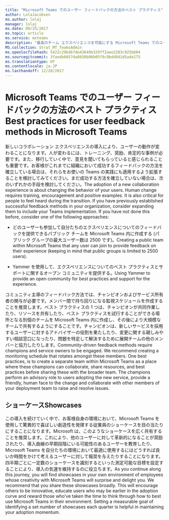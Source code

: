 ```yaml
---
title: "Microsoft Teams でのユーザー フィードバックの方法のベスト プラクティス"
author: LolaJacobsen
ms.author: lolaj
manager: lolaj
ms.date: 09/25/2017
ms.topic: article
ms.service: msteams
description: "最高のチーム エクスペリエンスを可能にする Microsoft Teams でのユーザー フィードバック方法のベスト プラクティスについて説明します。"
MS.collection: Strat_MT_TeamsAdmin
ms.openlocfilehash: 5422c29bdb7de43649b329ff2aee2203c925b604
ms.sourcegitcommit: 3faedb6057da8650b06b05f9c9bdd941d5ade175
ms.translationtype: HT
ms.contentlocale: ja-JP
ms.lasthandoff: 12/20/2017
---
```

<a name="best-practices-for-user-feedback-methods-in-microsoft-teams"></a><span data-ttu-id="0792a-103">Microsoft Teams でのユーザー フィードバックの方法のベスト プラクティス</span><span class="sxs-lookup"><span data-stu-id="0792a-103">Best practices for user feedback methods in Microsoft Teams</span></span>
===========================================================

<span data-ttu-id="0792a-p101">新しいコラボレーション エクスペリエンスの導入により、ユーザーの動作が変わることになります。人が変わるには、トレーニング、奨励、肯定的な事例が必要です。また、移行していく中で、意見を聞いてもらっていると感じられることも重要です。お客様がこれまでに組織において成功するフィードバックの方法を確立している場合は、それらをお使いの Teams の実践にも適用するよう拡張することを検討してみてください。まだ成功する方法を確立していない場合は、次のいずれかの手段を検討してください。</span><span class="sxs-lookup"><span data-stu-id="0792a-p101">The adoption of a new collaboration experience is about changing the behavior of your users. Human change requires training, encouragement and positive examples. It is also critical for people to feel heard during the transition. If you have previously established successful feedback methods in your organization, consider expanding them to include your Teams implementation. If you have not done this before, consider one of the following approaches:</span></span>

-   <span data-ttu-id="0792a-109">どのユーザーも参加して自分たちのエクスペリエンスについてのフィードバックを提供できるパブリック チームを Microsoft Teams 内に作成する (パブリック グループの最大ユーザー数は 2500 です)。</span><span class="sxs-lookup"><span data-stu-id="0792a-109">Creating a public team within Microsoft Teams that any user can join to provide feedback on their experience (keeping in mind that public groups is limited to 2500 users).</span></span>

-   <span data-ttu-id="0792a-110">Yammer を使用して、エクスペリエンスについてのベスト プラクティスとサポートに関するオープン コミュニティを提供する。</span><span class="sxs-lookup"><span data-stu-id="0792a-110">Using Yammer to provide an open community for best practices and support for the experience.</span></span>

<span data-ttu-id="0792a-p102">コミュニティ主導のフィードバック方法では、チャンピオンおよびサービス所有者の関与が必要です。メンバー間で持ち回りになる監視スケジュールを作成することを推奨します。ベスト プラクティスの 1 つは、チャンピオンが共同作業したり、リソースを共有したり、ベスト プラクティスを試行することができる場所となる別個のチームを Microsoft Teams 内に作成し、その後により大規模なチームで共有するようにすることです。チャンピオンは、新しいサービスを採用するユーザーに対するアドバイザーの役割を果たしたり、変更に関する親しみやすい相談窓口になったり、問題を特定して解決するために展開チームの他のメンバーと協力したりします。</span><span class="sxs-lookup"><span data-stu-id="0792a-p102">Community-driven feedback methods require champions and service owners to be engaged. We recommend creating a monitoring schedule that rotates amongst these members. One best practices, is to create a separate team within Microsoft Teams as a place where these champions can collaborate, share resources, and best practices before sharing these with the broader team. The champions perform an advisory role to users adopting the new service, provide a friendly, human face to the change and collaborate with other members of your deployment team to raise and resolve issues.</span></span>

<a name="showcases"></a><span data-ttu-id="0792a-115">ショーケース</span><span class="sxs-lookup"><span data-stu-id="0792a-115">Showcases</span></span>
---------

<span data-ttu-id="0792a-p103">この導入を続けていく中で、お客様自身の環境において、Microsoft Teams を使用して驚異的で喜ばしい創造性を発揮する従業員のショーケースを目の当たりにすることになります。Microsoft は、このようなショーケースを広く共有することを推奨します。これにより、他のユーザーに対して革新的になることが奨励されたり、導入曲線の早期段階にいる可能性のあるユーザーを教育したり、Microsoft Teams を自分たちの環境において最適に使用するにはどうすれば良いか時間をかけて考えるユーザーに対して報奨を与えたりすることになります。四半期ごとに一定数のショーケースを識別するといった測定可能な目標を設定することにより、導入の気運を維持するのに役立ちます。</span><span class="sxs-lookup"><span data-stu-id="0792a-p103">As you continue along this journey, you will find showcases in your own environment of employees whose creativity with Microsoft Teams will surprise and delight you. We recommend that you share these showcases broadly. This will encourage others to be innovative, educate users who may be earlier in the adoption curve and reward those who’ve taken the time to think through how to best use Microsoft Teams in their environment. Setting a measurable goal of identifying a set number of showcases each quarter is helpful in maintaining your adoption momentum.</span></span>
